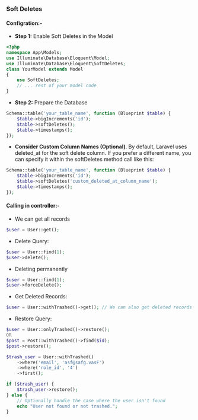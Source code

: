 

### Soft Deletes
#### Configration:-
* **Step 1:** Enable Soft Deletes in the Model
```php
<?php
namespace App\Models;
use Illuminate\Database\Eloquent\Model;
use Illuminate\Database\Eloquent\SoftDeletes;
class YourModel extends Model
{
    use SoftDeletes;
    // ... rest of your model code
}
```
* **Step 2:** Prepare the Database
```php
Schema::table('your_table_name', function (Blueprint $table) {
    $table->bigIncrements('id');
    $table->softDeletes();
    $table->timestamps();
});
```
*  **Consider Custom Column Names (Optional)**. By default, Laravel uses deleted_at for the soft delete column. If you prefer a different name, you can specify it within the softDeletes method call like this:
```php
Schema::table('your_table_name', function (Blueprint $table) {
    $table->bigIncrements('id');
    $table->softDeletes('custom_deleted_at_column_name');
    $table->timestamps();
});
```

#### Calling in controller:-
* We can get all records
```php
$user = User::get();
```

* Delete Query:
```php
$user = User::find(1);
$user->delete();
```

* Deleting permanently
```php
$user = User::find(1);
$user->forceDelete();
```

* Get Deleted Records:
```php
$user = User::withTrashed()->get(); // We can also get deleted records with soft delete.
```

* Restore Query:
```php
$user = User::onlyTrashed()->restore();
OR
$post = Post::withTrashed()->find($id);
$post->restore();
```
```php
$trash_user = User::withTrashed()
    ->where('email', 'asf@safg.vasF')
    ->where('role_id', '4')
    ->first();

if ($trash_user) {
    $trash_user->restore();
} else {
    // Optionally handle the case where the user isn't found
    echo "User not found or not trashed.";
}

```





























